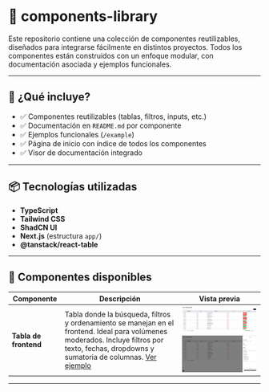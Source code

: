 # 🧱 components-library

Este repositorio contiene una colección de componentes reutilizables, diseñados para integrarse fácilmente en distintos proyectos. Todos los componentes están construidos con un enfoque modular, con documentación asociada y ejemplos funcionales.

---

## 🚀 ¿Qué incluye?

- ✅ Componentes reutilizables (tablas, filtros, inputs, etc.)
- ✅ Documentación en `README.md` por componente
- ✅ Ejemplos funcionales (`/example`)
- ✅ Página de inicio con índice de todos los componentes
- ✅ Visor de documentación integrado

---

## 📦 Tecnologías utilizadas

- **TypeScript**
- **Tailwind CSS**
- **ShadCN UI**
- **Next.js** (estructura `app/`)
- **@tanstack/react-table**

---

## 🧩 Componentes disponibles

| Componente            | Descripción                                                                                                   | Vista previa                                                                 |
|-----------------------|---------------------------------------------------------------------------------------------------------------|------------------------------------------------------------------------------|
| **Tabla de frontend** | Tabla donde la búsqueda, filtros y ordenamiento se manejan en el frontend. Ideal para volúmenes moderados. Incluye filtros por texto, fechas, dropdowns y sumatoria de columnas. [Ver ejemplo](./library/ClientTable/example/page.tsx) | ![Tabla](./screenshots/front.png)<br>![Filtros](./screenshots/filters.png)  |

---

